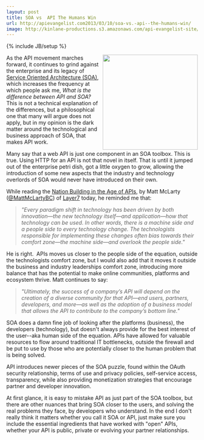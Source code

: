 ```yaml
---
layout: post
title: SOA vs  API The Humans Win
url: http://apievangelist.com2013/03/10/soa-vs.-api--the-humans-win/
image: http://kinlane-productions.s3.amazonaws.com/api-evangelist-site/blog/human-cutout.jpg
---
```

{% include JB/setup %}<p>
     <img src="https://s3.amazonaws.com/kinlane-productions/human-cutout.jpg"  width="250" align="right" />
</p>
<p>
     As the API movement marches forward, it continues to grind against the enterprise and its legacy of <a href="http://en.wikipedia.org/wiki/Service-oriented_architecture">Service Oriented Architecture (SOA)</a>, which increases the frequency at which people ask me, <em>What is the difference between API and SOA?</em> This is not a technical explanation of the differences, but a philosophical one that many will argue does not apply, but in my opinion is the dark matter around the technological and business approach of SOA, that makes API work.
</p>
<p>
     Many say that a web API is just one component in an SOA toolbox. This is true. Using HTTP for an API is not that novel in itself. That is until it jumped out of the enterprise petri dish, got a little oxygen to grow, allowing the introduction of some new aspects that the industry and technology overlords of SOA would never have introduced on their own.
</p>
<p>
     While reading the <a href="http://www.layer7tech.com/blogs/index.php/nation-building-in-the-age-of-apis/">Nation Building in the Age of APIs</a>, by Matt McLarty (<a href="https://twitter.com/MattMcLartyBC">@MattMcLartyBC</a>) of <a href="http://www.layer7tech.com/">Layer7</a> today, he reminded me that:
</p>
<blockquote>
     <em>"Every paradigm shift in technology has been driven by both innovation—the new technology itself—and application—how that technology can be used. In other words, there is a machine side and a people side to every technology change. The technologists responsible for implementing these changes often bias towards their comfort zone—the machine side—and overlook the people side."</em>
</blockquote>
<p>
     He is right.  APIs moves us closer to the people side of the equation, outside the technologists comfort zone, but I would also add that it moves it outside the business and industry leaderships comfort zone, introducing more balance that has the potential to make online communities, platforms and ecosystem thrive. Matt continues to say:
</p>
<blockquote>
     <em>"Ultimately, the success of a company’s API will depend on the creation of a diverse community for that API—end users, partners, developers, and more—as well as the adoption of a business model that allows the API to contribute to the company’s bottom line."</em>
</blockquote>
<p>
     SOA does a damn fine job of looking after the platforms (business), the developers (technology), but doesn't always provide for the best interest of the user--aka human side of the equation. APIs have allowed for valuable resources to flow around traditional IT bottlenecks, outside the firewall and be put to use by those who are potentially closer to the human problem that is being solved.
</p>
<p>
     API introduces newer pieces of the SOA puzzle, found within the OAuth security relationship, terms of use and privacy policies, self-service access, transparency, while also providing monetization strategies that encourage partner and developer innovation.
</p>
<p>
     At first glance, it is easy to mistake API as just part of the SOA toolbox, but there are other nuances that bring SOA closer to the users, and solving the real problems they face, by developers who understand. In the end I don't really think it matters whether you call it SOA or API, just make sure you include the essential ingredients that have worked with "open" APIs, whether your API is public, private or evolving your partner relationships.
</p>

